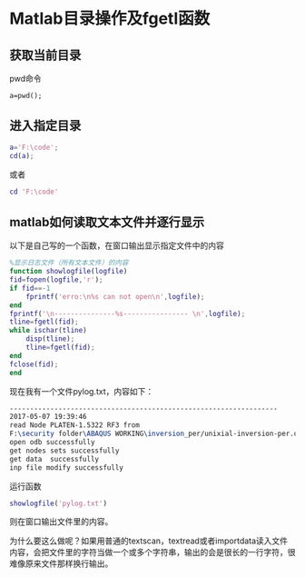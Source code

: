 # Matlab目录操作及fgetl函数

## 获取当前目录

pwd命令

```
a=pwd();
```

## 进入指定目录

```matlab
a='F:\code';
cd(a);
```

或者

```matlab
cd 'F:\code'
```

## matlab如何读取文本文件并逐行显示

以下是自己写的一个函数，在窗口输出显示指定文件中的内容

```matlab
%显示日志文件（所有文本文件）的内容
function showlogfile(logfile)
fid=fopen(logfile,'r');
if fid==-1
    fprintf('erro:\n%s can not open\n',logfile);
end
fprintf('\n---------------%s---------------- \n',logfile);
tline=fgetl(fid);
while ischar(tline)
    disp(tline);
    tline=fgetl(fid);
end
fclose(fid);
end
```

现在我有一个文件pylog.txt，内容如下：

```tex
------------------------------------------------------------------
2017-05-07 19:39:46
read Node PLATEN-1.5322 RF3 from 
F:\security folder\ABAQUS WORKING\inversion_per/unixial-inversion-per.odb
open odb successfully
get nodes sets successfully
get data  successfully
inp file modify successfully
```

运行函数

```matlab
showlogfile('pylog.txt')
```

则在窗口输出文件里的内容。

为什么要这么做呢？如果用普通的textscan，textread或者importdata读入文件内容，会把文件里的字符当做一个或多个字符串，输出的会是很长的一行字符，很难像原来文件那样换行输出。